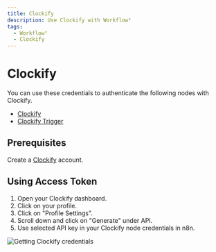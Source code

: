 ```yaml
---
title: Clockify
description: Use Clockify with Workflow²
tags:
  - Workflow²
  - Clockify
---
```

# Clockify

You can use these credentials to authenticate the following nodes with Clockify.
- [Clockify](/workflow/integrations/nodes/n8n-nodes-base.clockify/)
- [Clockify Trigger](/workflow/integrations/trigger-nodes/n8n-nodes-base.clockifyTrigger/)

## Prerequisites

Create a [Clockify](https://www.clockify.com/) account.

## Using Access Token

1. Open your Clockify dashboard.
2. Click on your profile.
3. Click on "Profile Settings".
4. Scroll down and click on "Generate" under API.
5. Use selected API key in your Clockify node credentials in n8n.


![Getting Clockify credentials](/_images/integrations/credentials/clockify/using-access-token.gif)
